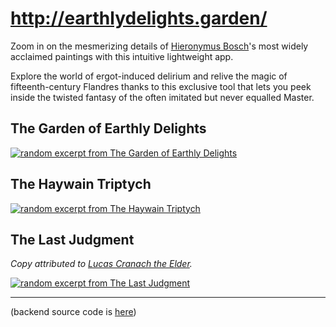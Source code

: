 # http://earthlydelights.garden/

Zoom in on the mesmerizing details of [Hieronymus Bosch](https://en.wikipedia.org/wiki/Hieronymus_Bosch)'s most widely acclaimed paintings with this intuitive lightweight app. 

Explore the world of ergot-induced delirium and relive the magic of fifteenth-century Flandres thanks to this exclusive tool that lets you peek inside the twisted fantasy of the often imitated but never equalled Master.

## The Garden of Earthly Delights

[![random excerpt from The Garden of Earthly Delights](https://imageserverp1941866044trial.hanatrial.ondemand.com/earthly-delights-garden-api/image/v1/crop?width=324&height=200&quality=100)](http://earthlydelights.garden/)

## The Haywain Triptych

[![random excerpt from The Haywain Triptych](https://imageserverp1941872433trial.hanatrial.ondemand.com/earthly-delights-garden-api/image/v1/crop?width=324&height=200&quality=100)](http://earthlydelights.garden/haywain.triptych.html)

## The Last Judgment

_Copy attributed to [Lucas Cranach the Elder](https://en.wikipedia.org/wiki/Lucas_Cranach_the_Elder)._

[![random excerpt from The Last Judgment](https://imageserverp1630844092trial.hanatrial.ondemand.com/earthly-delights-garden-api/image/v1/crop?width=324&height=200&quality=100)](http://earthlydelights.garden/last.judgment.html)

---

(backend source code is [here](https://github.com/earthlydelights/image-server))
